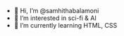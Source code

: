 - 👋 Hi, I’m @samhithabalamoni
- 👀 I’m interested in sci-fi & AI
- 🌱 I’m currently learning HTML, CSS
<!---
samhithabalamoni/samhithabalamoni is a ✨ special ✨ repository because its `README.md` (this file) appears on your GitHub profile.
You can click the Preview link to take a look at your changes.
--->
